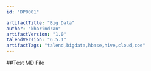 ```yaml
---
id: "DP0001"

artifactTitle: "Big Data"
author: "kharindran"
artifactVersion: "1.0"
talendVersion: "6.5.1"
artifactTags: "talend,bigdata,hbase,hive,cloud,coe"
---
```


##Test MD File